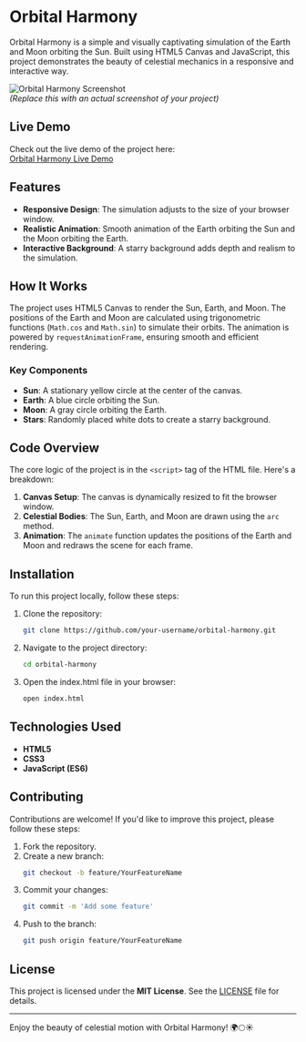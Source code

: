 # Orbital Harmony

Orbital Harmony is a simple and visually captivating simulation of the Earth and Moon orbiting the Sun. Built using HTML5 Canvas and JavaScript, this project demonstrates the beauty of celestial mechanics in a responsive and interactive way.

![Orbital Harmony Screenshot](https://repository-images.githubusercontent.com/942161005/cad36074-67e2-4340-a15b-fb3cac3a9f80)  
*(Replace this with an actual screenshot of your project)*

## Live Demo

Check out the live demo of the project here:  
[Orbital Harmony Live Demo](https://orbital-harmony.web.app/)

## Features

- **Responsive Design**: The simulation adjusts to the size of your browser window.
- **Realistic Animation**: Smooth animation of the Earth orbiting the Sun and the Moon orbiting the Earth.
- **Interactive Background**: A starry background adds depth and realism to the simulation.

## How It Works

The project uses HTML5 Canvas to render the Sun, Earth, and Moon. The positions of the Earth and Moon are calculated using trigonometric functions (`Math.cos` and `Math.sin`) to simulate their orbits. The animation is powered by `requestAnimationFrame`, ensuring smooth and efficient rendering.

### Key Components

- **Sun**: A stationary yellow circle at the center of the canvas.
- **Earth**: A blue circle orbiting the Sun.
- **Moon**: A gray circle orbiting the Earth.
- **Stars**: Randomly placed white dots to create a starry background.

## Code Overview

The core logic of the project is in the `<script>` tag of the HTML file. Here's a breakdown:

1. **Canvas Setup**: The canvas is dynamically resized to fit the browser window.
2. **Celestial Bodies**: The Sun, Earth, and Moon are drawn using the `arc` method.
3. **Animation**: The `animate` function updates the positions of the Earth and Moon and redraws the scene for each frame.

## Installation

To run this project locally, follow these steps:

1. Clone the repository:
   ```bash
   git clone https://github.com/your-username/orbital-harmony.git

2. Navigate to the project directory:
   ```bash
   cd orbital-harmony

3. Open the index.html file in your browser:
   ```bash
   open index.html

## Technologies Used

- **HTML5**
- **CSS3**
- **JavaScript (ES6)**

## Contributing

Contributions are welcome! If you'd like to improve this project, please follow these steps:

1. Fork the repository.
2. Create a new branch:
   ```bash
   git checkout -b feature/YourFeatureName
3. Commit your changes:
   ```bash
   git commit -m 'Add some feature'
4. Push to the branch:
   ```bash
   git push origin feature/YourFeatureName
## License

This project is licensed under the **MIT License**. See the [LICENSE](LICENSE) file for details.

---

Enjoy the beauty of celestial motion with Orbital Harmony! 🌍🌕☀️
